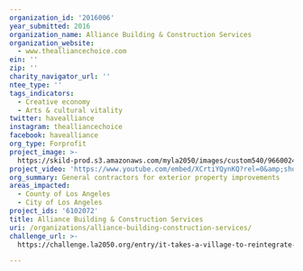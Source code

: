 ```yaml
---
organization_id: '2016006'
year_submitted: 2016
organization_name: Alliance Building & Construction Services
organization_website:
  - www.thealliancechoice.com
ein: ''
zip: ''
charity_navigator_url: ''
ntee_type: ''
tags_indicators:
  - Creative economy
  - Arts & cultural vitality
twitter: havealliance
instagram: thealliancechoice
facebook: havealliance
org_type: Forprofit
project_image: >-
  https://skild-prod.s3.amazonaws.com/myla2050/images/custom540/9660024355741-team90.jpg
project_video: 'https://www.youtube.com/embed/XCrtiYQynKQ?rel=0&amp;showinfo=0'
org_summary: General contractors for exterior property improvements
areas_impacted:
  - County of Los Angeles
  - City of Los Angeles
project_ids: '6102072'
title: Alliance Building & Construction Services
uri: /organizations/alliance-building-construction-services/
challenge_url: >-
  https://challenge.la2050.org/entry/it-takes-a-village-to-reintegrate-the-homeless

---
```

